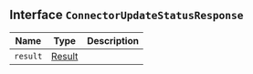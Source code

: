 ## Interface `ConnectorUpdateStatusResponse`

| Name | Type | Description |
| - | - | - |
| `result` | [Result](./Result.md) | &nbsp; |
